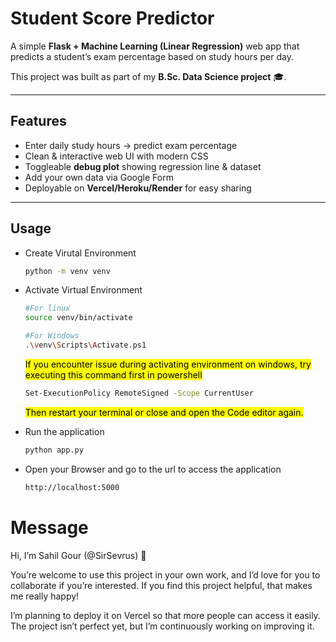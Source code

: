 # Student Score Predictor

A simple **Flask + Machine Learning (Linear Regression)** web app that predicts a student’s exam percentage based on study hours per day.  

This project was built as part of my **B.Sc. Data Science project** 🎓.  

---

## Features
- Enter daily study hours → predict exam percentage 
- Clean & interactive web UI with modern CSS
- Toggleable **debug plot** showing regression line & dataset 
- Add your own data via Google Form 
- Deployable on **Vercel/Heroku/Render** for easy sharing

---

## Usage
- Create Virutal Environment
    ```bash
    python -m venv venv
    ```
- Activate Virtual Environment
    ```bash
    #For linux
    source venv/bin/activate
    ```
    ```bash
    #For Windows
    .\venv\Scripts\Activate.ps1
    ```
    <mark>If you encounter issue during activating environment on windows, try executing this command first in powershell</mark>
    ```bash
    Set-ExecutionPolicy RemoteSigned -Scope CurrentUser
    ```
    <mark>Then restart your terminal or close and open the Code editor again.</mark>
- Run the application
    ```bash
    python app.py
    ```

- Open your Browser and go to the url to access the application
    ```bash
    http://localhost:5000
    ```

# Message
Hi, I’m Sahil Gour (@SirSevrus) 👋

You’re welcome to use this project in your own work, and I’d love for you to collaborate if you’re interested. If you find this project helpful, that makes me really happy!

I’m planning to deploy it on Vercel so that more people can access it easily. The project isn’t perfect yet, but I’m continuously working on improving it.